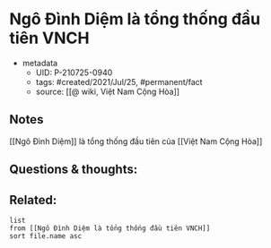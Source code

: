 ---
---

# Ngô Đình Diệm là tổng thống đầu tiên VNCH

- metadata
	- UID: P-210725-0940
	- tags: #created/2021/Jul/25, #permanent/fact 
	- source: [[@ wiki, Việt Nam Cộng Hòa]]

## Notes
[[Ngô Đình Diệm]] là tổng thống đầu tiên của [[Việt Nam Cộng Hòa]]

## Questions & thoughts:

## Related:
```dataview
list
from [[Ngô Đình Diệm là tổng thống đầu tiên VNCH]]
sort file.name asc
```
